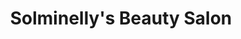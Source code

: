 ---
title: "Solminelly's Beauty Salon"
url: /los-angeles/solminellys-beauty-salon/
shop: Kosmetik
---